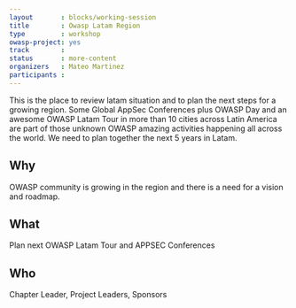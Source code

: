 ```yaml
---
layout       : blocks/working-session
title        : Owasp Latam Region
type         : workshop
owasp-project: yes
track        :
status       : more-content
organizers   : Mateo Martinez
participants :
---
```


This is the place to review latam situation and to plan the next steps for a growing region. Some Global AppSec Conferences plus OWASP Day and an awesome OWASP Latam Tour in more than 10 cities across Latin America are part of those unknown OWASP amazing activities happening all across the world. We need to plan together the next 5 years in Latam.

## Why

OWASP community is growing in the region and there is a need for a vision and roadmap.

## What

Plan next OWASP Latam Tour and APPSEC Conferences

## Who

Chapter Leader, Project Leaders, Sponsors
